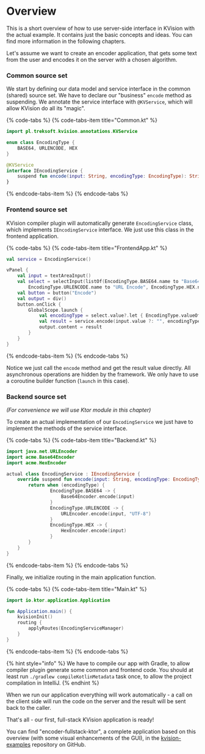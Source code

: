 # Overview

This is a short overview of how to use server-side interface in KVision with the actual example. It contains just the basic concepts and ideas. You can find more information in the following chapters.

Let's assume we want to create an encoder application, that gets some text from the user and encodes it on the server with a chosen algorithm.

### Common source set

We start by defining our data model and service interface in the common \(shared\) source set. We have to declare our "business" `encode` method as suspending. We annotate the service interface with `@KVService`, which will allow KVision do all its "magic".

{% code-tabs %}
{% code-tabs-item title="Common.kt" %}
```kotlin
import pl.treksoft.kvision.annotations.KVService

enum class EncodingType {
    BASE64, URLENCODE, HEX
}

@KVService
interface IEncodingService {
    suspend fun encode(input: String, encodingType: EncodingType): String
}
```
{% endcode-tabs-item %}
{% endcode-tabs %}

### Frontend source set

KVision compiler plugin will automatically generate `EncodingService` class, which implements `IEncodingService` interface. We just use this class in the frontend application.

{% code-tabs %}
{% code-tabs-item title="FrontendApp.kt" %}
```kotlin
val service = EncodingService()

vPanel {
    val input = textAreaInput()
    val select = selectInput(listOf(EncodingType.BASE64.name to "Base64",
        EncodingType.URLENCODE.name to "URL Encode", EncodingType.HEX.name to "Hex"))
    val button = button("Encode")
    val output = div()
    button.onClick {
        GlobalScope.launch {
            val encodingType = select.value?.let { EncodingType.valueOf(it) } ?: EncodingType.BASE64
            val result = service.encode(input.value ?: "", encodingType)
            output.content = result
        }
    }
}
```
{% endcode-tabs-item %}
{% endcode-tabs %}

Notice we just call the `encode` method and get the result value directly. All asynchronous operations are hidden by the framework. We only have to use a coroutine builder function \(`launch` in this case\).

### Backend source set

_\(For convenience we will use Ktor module in this chapter\)_

To create an actual implementation of our `EncodingService` we just have to implement the methods of the service interface.

{% code-tabs %}
{% code-tabs-item title="Backend.kt" %}
```kotlin
import java.net.URLEncoder
import acme.Base64Encoder
import acme.HexEncoder

actual class EncodingService : IEncodingService {
    override suspend fun encode(input: String, encodingType: EncodingType): String {
        return when (encodingType) {
                EncodingType.BASE64 -> {
                    Base64Encoder.encode(input)
                }
                EncodingType.URLENCODE -> {
                    URLEncoder.encode(input, "UTF-8")
                }
                EncodingType.HEX -> {
                    HexEncoder.encode(input)
                }
        }
    }
}
```
{% endcode-tabs-item %}
{% endcode-tabs %}

Finally, we initialize routing in the main application function.

{% code-tabs %}
{% code-tabs-item title="Main.kt" %}
```kotlin
import io.ktor.application.Application

fun Application.main() {
    kvisionInit()
    routing {
        applyRoutes(EncodingServiceManager)
    }
}
```
{% endcode-tabs-item %}
{% endcode-tabs %}

{% hint style="info" %}
We have to compile our app with Gradle, to allow compiler plugin generate some common and frontend code. You should at least run `./gradlew compileKotlinMetadata` task once, to allow the project compilation in IntelliJ.
{% endhint %}

When we run our application everything will work automatically - a call on the client side will run the code on the server and the result will be sent back to the caller.

That's all - our first, full-stack KVision application is ready!

You can find "encoder-fullstack-ktor", a complete application based on this overview \(with some visual enhancements of the GUI\), in the [kvision-examples](https://github.com/rjaros/kvision-examples) repository on GitHub.

